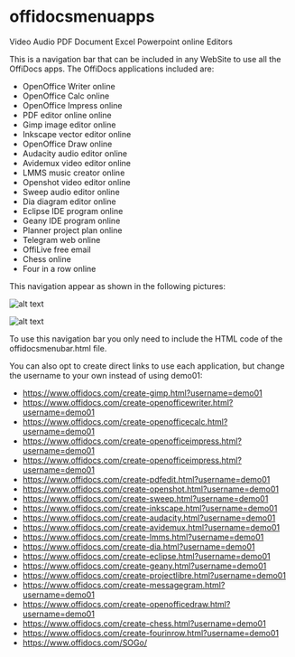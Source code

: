 # offidocsmenuapps
Video Audio PDF Document Excel Powerpoint online Editors

This is a navigation bar that can be included in any WebSite to use all the OffiDocs apps. The OffiDocs applications included are:

* OpenOffice Writer online
* OpenOffice Calc online
* OpenOffice Impress online
* PDF editor online online
* Gimp image editor online
* Inkscape vector editor online
* OpenOffice Draw online
* Audacity audio editor online
* Avidemux video editor online
* LMMS music creator online
* Openshot video editor online
* Sweep audio editor online
* Dia diagram editor online
* Eclipse IDE program online
* Geany IDE program online
* Planner project plan online
* Telegram web online
* OffiLive free email
* Chess online
* Four in a row online

This navigation appear as shown in the following pictures:

![alt text](https://www.offidocs.com/images/navbarwithappsonly.jpg)

![alt text](https://www.offidocs.com/images/navbarwithapps.jpg)

To use this navigation bar you only need to include the HTML code of the offidocsmenubar.html file.

You can also opt to create direct links to use each application, but change the username to your own instead of using demo01:

* https://www.offidocs.com/create-gimp.html?username=demo01
* https://www.offidocs.com/create-openofficewriter.html?username=demo01
* https://www.offidocs.com/create-openofficecalc.html?username=demo01
* https://www.offidocs.com/create-openofficeimpress.html?username=demo01
* https://www.offidocs.com/create-openofficeimpress.html?username=demo01
* https://www.offidocs.com/create-pdfedit.html?username=demo01
* https://www.offidocs.com/create-openshot.html?username=demo01
* https://www.offidocs.com/create-sweep.html?username=demo01
* https://www.offidocs.com/create-inkscape.html?username=demo01
* https://www.offidocs.com/create-audacity.html?username=demo01
* https://www.offidocs.com/create-avidemux.html?username=demo01
* https://www.offidocs.com/create-lmms.html?username=demo01
* https://www.offidocs.com/create-dia.html?username=demo01
* https://www.offidocs.com/create-eclipse.html?username=demo01
* https://www.offidocs.com/create-geany.html?username=demo01
* https://www.offidocs.com/create-projectlibre.html?username=demo01
* https://www.offidocs.com/create-messagegram.html?username=demo01
* https://www.offidocs.com/create-openofficedraw.html?username=demo01
* https://www.offidocs.com/create-chess.html?username=demo01
* https://www.offidocs.com/create-fourinrow.html?username=demo01
* https://www.offidocs.com/SOGo/
